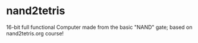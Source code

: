 # nand2tetris
16-bit full functional Computer made from the basic "NAND" gate; based on nand2tetris.org course!
